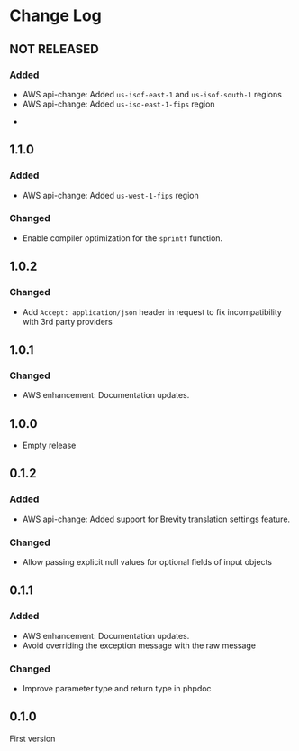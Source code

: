 # Change Log

## NOT RELEASED

### Added

- AWS api-change: Added `us-isof-east-1`  and `us-isof-south-1` regions
- AWS api-change: Added `us-iso-east-1-fips` region
- ```

## 1.1.0

### Added

- AWS api-change: Added `us-west-1-fips` region

### Changed

- Enable compiler optimization for the `sprintf` function.

## 1.0.2

### Changed

- Add `Accept: application/json` header in request to fix incompatibility with 3rd party providers

## 1.0.1

### Changed

- AWS enhancement: Documentation updates.

## 1.0.0

- Empty release

## 0.1.2

### Added

- AWS api-change: Added support for Brevity translation settings feature.

### Changed

- Allow passing explicit null values for optional fields of input objects

## 0.1.1

### Added

- AWS enhancement: Documentation updates.
- Avoid overriding the exception message with the raw message

### Changed

- Improve parameter type and return type in phpdoc

## 0.1.0

First version
